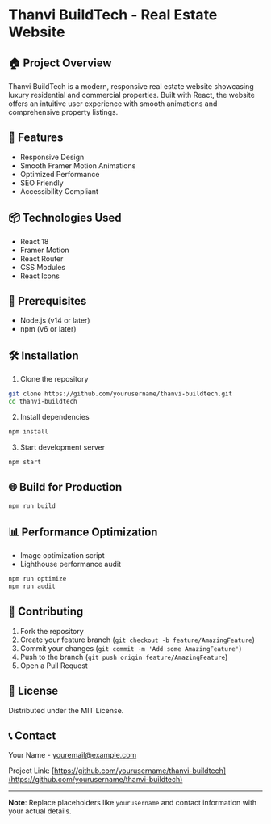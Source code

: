 # Thanvi BuildTech - Real Estate Website

## 🏠 Project Overview
Thanvi BuildTech is a modern, responsive real estate website showcasing luxury residential and commercial properties. Built with React, the website offers an intuitive user experience with smooth animations and comprehensive property listings.

## 🚀 Features
- Responsive Design
- Smooth Framer Motion Animations
- Optimized Performance
- SEO Friendly
- Accessibility Compliant

## 📦 Technologies Used
- React 18
- Framer Motion
- React Router
- CSS Modules
- React Icons

## 🔧 Prerequisites
- Node.js (v14 or later)
- npm (v6 or later)

## 🛠️ Installation

1. Clone the repository
```bash
git clone https://github.com/yourusername/thanvi-buildtech.git
cd thanvi-buildtech
```

2. Install dependencies
```bash
npm install
```

3. Start development server
```bash
npm start
```

## 🌐 Build for Production
```bash
npm run build
```

## 📊 Performance Optimization
- Image optimization script
- Lighthouse performance audit
```bash
npm run optimize
npm run audit
```

## 🤝 Contributing
1. Fork the repository
2. Create your feature branch (`git checkout -b feature/AmazingFeature`)
3. Commit your changes (`git commit -m 'Add some AmazingFeature'`)
4. Push to the branch (`git push origin feature/AmazingFeature`)
5. Open a Pull Request

## 📜 License
Distributed under the MIT License.

## 📞 Contact
Your Name - youremail@example.com

Project Link: [https://github.com/yourusername/thanvi-buildtech](https://github.com/yourusername/thanvi-buildtech)

---

**Note**: Replace placeholders like `yourusername` and contact information with your actual details.
